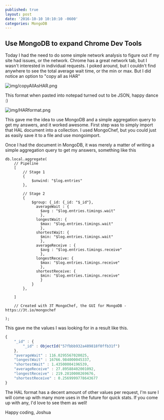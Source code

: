 ```yaml
---
published: true
layout: post
date: '2016-10-10 10:10:10 -0600'
categories: MongoDB
---
```

## Use MongoDB to expand Chrome Dev Tools

Today I had the need to do some simple network analysis to figure out if my site had issues, or the network.  Chrome has a great network tab, but I wasn't interested in individual requests.  I poked around, but I couldn't find anywhere to see the total average wait time, or the min or max.  But I did notice an option to "copy all as HAR"

![img/copyAllAsHAR.png]({{site.baseurl}}/images/copyAllAsHAR.png)

This format when pasted into notepad turned out to be JSON, happy dance :)

![img/HARformat.png]({{site.baseurl}}/images/HARformat.png)

This gave me the idea to use MongoDB and a simple aggregation query to get my answers, and it worked awesome.  First step was to simply import that HAL document into a collection.  I used MongoChef, but you could just as easily save it to a file and use mongoimport.

Once I had the document in MongoDB, it was merely a matter of writing a simple aggregation query to get my answers, something like this

```
db.local.aggregate(
	// Pipeline
	[
		// Stage 1
		{
			$unwind: "$log.entries"
		},

		// Stage 2
		{
			$group: {_id: {_id: "$_id"}, 
			  averageWait : {
				$avg : "$log.entries.timings.wait"
				},
			  longestWait: {
			    $max: "$log.entries.timings.wait"
				},
			  shortestWait: {
			    $min: "$log.entries.timings.wait"
				}, 
			  averageReceive : {
				$avg : "$log.entries.timings.receive"
				},
			  longestReceive: {
			    $max: "$log.entries.timings.receive"
				},
			  shortestReceive: {
			    $min: "$log.entries.timings.receive"
				}
			}
		},

	]

	// Created with 3T MongoChef, the GUI for MongoDB - https://3t.io/mongochef

);
```

This gave me the values I was looking for in a result like this. 
```javascript
{
    "_id" : {
        "_id" : ObjectId("57fbbb932a489818f0ffb31f")
    },
    "averageWait" : 116.0295567020025,
    "longestWait" : 16766.984000045337,
    "shortestWait" : 1.43500004196539,
    "averageReceive" : 27.89588402001092,
    "longestReceive" : 219.2810000269676,
    "shortestReceive" : 0.2569999778643677
}
```

The HAL format has a decent amount of other values per request, I'm sure I will come up with many more uses in the future for quick stats. If you come up with any, I'd love to see them as well!

Happy coding,
Joshua
